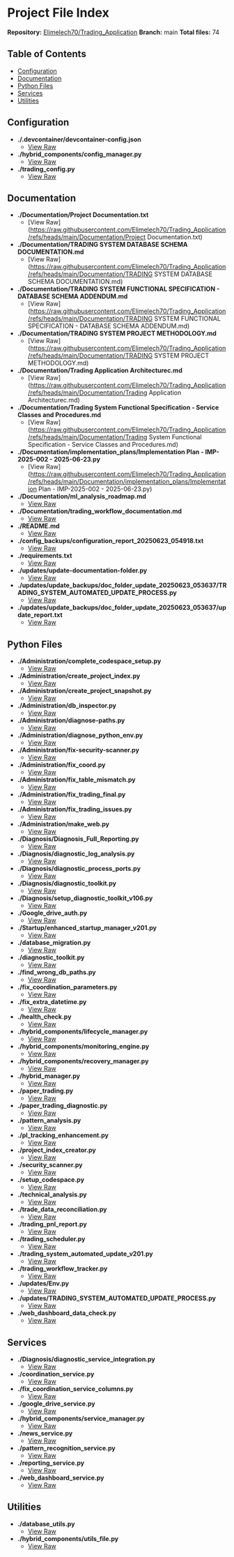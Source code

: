 # Project File Index

**Repository:** [Elimelech70/Trading_Application](https://github.com/Elimelech70/Trading_Application)
**Branch:** main
**Total files:** 74

## Table of Contents

- [Configuration](#configuration)
- [Documentation](#documentation)
- [Python Files](#python-files)
- [Services](#services)
- [Utilities](#utilities)

## Configuration

- **./.devcontainer/devcontainer-config.json**
  - [View Raw](https://raw.githubusercontent.com/Elimelech70/Trading_Application/refs/heads/main/devcontainer/devcontainer-config.json)
- **./hybrid_components/config_manager.py**
  - [View Raw](https://raw.githubusercontent.com/Elimelech70/Trading_Application/refs/heads/main/hybrid_components/config_manager.py)
- **./trading_config.py**
  - [View Raw](https://raw.githubusercontent.com/Elimelech70/Trading_Application/refs/heads/main/trading_config.py)
## Documentation

- **./Documentation/Project Documentation.txt**
  - [View Raw](https://raw.githubusercontent.com/Elimelech70/Trading_Application/refs/heads/main/Documentation/Project Documentation.txt)
- **./Documentation/TRADING SYSTEM DATABASE SCHEMA DOCUMENTATION.md**
  - [View Raw](https://raw.githubusercontent.com/Elimelech70/Trading_Application/refs/heads/main/Documentation/TRADING SYSTEM DATABASE SCHEMA DOCUMENTATION.md)
- **./Documentation/TRADING SYSTEM FUNCTIONAL SPECIFICATION - DATABASE SCHEMA ADDENDUM.md**
  - [View Raw](https://raw.githubusercontent.com/Elimelech70/Trading_Application/refs/heads/main/Documentation/TRADING SYSTEM FUNCTIONAL SPECIFICATION - DATABASE SCHEMA ADDENDUM.md)
- **./Documentation/TRADING SYSTEM PROJECT METHODOLOGY.md**
  - [View Raw](https://raw.githubusercontent.com/Elimelech70/Trading_Application/refs/heads/main/Documentation/TRADING SYSTEM PROJECT METHODOLOGY.md)
- **./Documentation/Trading Application Architecturec.md**
  - [View Raw](https://raw.githubusercontent.com/Elimelech70/Trading_Application/refs/heads/main/Documentation/Trading Application Architecturec.md)
- **./Documentation/Trading System Functional Specification - Service Classes and Procedures.md**
  - [View Raw](https://raw.githubusercontent.com/Elimelech70/Trading_Application/refs/heads/main/Documentation/Trading System Functional Specification - Service Classes and Procedures.md)
- **./Documentation/implementation_plans/Implementation Plan - IMP-2025-002 - 2025-06-23.py**
  - [View Raw](https://raw.githubusercontent.com/Elimelech70/Trading_Application/refs/heads/main/Documentation/implementation_plans/Implementation Plan - IMP-2025-002 - 2025-06-23.py)
- **./Documentation/ml_analysis_roadmap.md**
  - [View Raw](https://raw.githubusercontent.com/Elimelech70/Trading_Application/refs/heads/main/Documentation/ml_analysis_roadmap.md)
- **./Documentation/trading_workflow_documentation.md**
  - [View Raw](https://raw.githubusercontent.com/Elimelech70/Trading_Application/refs/heads/main/Documentation/trading_workflow_documentation.md)
- **./README.md**
  - [View Raw](https://raw.githubusercontent.com/Elimelech70/Trading_Application/refs/heads/main/README.md)
- **./config_backups/configuration_report_20250623_054918.txt**
  - [View Raw](https://raw.githubusercontent.com/Elimelech70/Trading_Application/refs/heads/main/config_backups/configuration_report_20250623_054918.txt)
- **./requirements.txt**
  - [View Raw](https://raw.githubusercontent.com/Elimelech70/Trading_Application/refs/heads/main/requirements.txt)
- **./updates/update-documentation-folder.py**
  - [View Raw](https://raw.githubusercontent.com/Elimelech70/Trading_Application/refs/heads/main/updates/update-documentation-folder.py)
- **./updates/update_backups/doc_folder_update_20250623_053637/TRADING_SYSTEM_AUTOMATED_UPDATE_PROCESS.py**
  - [View Raw](https://raw.githubusercontent.com/Elimelech70/Trading_Application/refs/heads/main/updates/update_backups/doc_folder_update_20250623_053637/TRADING_SYSTEM_AUTOMATED_UPDATE_PROCESS.py)
- **./updates/update_backups/doc_folder_update_20250623_053637/update_report.txt**
  - [View Raw](https://raw.githubusercontent.com/Elimelech70/Trading_Application/refs/heads/main/updates/update_backups/doc_folder_update_20250623_053637/update_report.txt)
## Python Files

- **./Administration/complete_codespace_setup.py**
  - [View Raw](https://raw.githubusercontent.com/Elimelech70/Trading_Application/refs/heads/main/Administration/complete_codespace_setup.py)
- **./Administration/create_project_index.py**
  - [View Raw](https://raw.githubusercontent.com/Elimelech70/Trading_Application/refs/heads/main/Administration/create_project_index.py)
- **./Administration/create_project_snapshot.py**
  - [View Raw](https://raw.githubusercontent.com/Elimelech70/Trading_Application/refs/heads/main/Administration/create_project_snapshot.py)
- **./Administration/db_inspector.py**
  - [View Raw](https://raw.githubusercontent.com/Elimelech70/Trading_Application/refs/heads/main/Administration/db_inspector.py)
- **./Administration/diagnose-paths.py**
  - [View Raw](https://raw.githubusercontent.com/Elimelech70/Trading_Application/refs/heads/main/Administration/diagnose-paths.py)
- **./Administration/diagnose_python_env.py**
  - [View Raw](https://raw.githubusercontent.com/Elimelech70/Trading_Application/refs/heads/main/Administration/diagnose_python_env.py)
- **./Administration/fix-security-scanner.py**
  - [View Raw](https://raw.githubusercontent.com/Elimelech70/Trading_Application/refs/heads/main/Administration/fix-security-scanner.py)
- **./Administration/fix_coord.py**
  - [View Raw](https://raw.githubusercontent.com/Elimelech70/Trading_Application/refs/heads/main/Administration/fix_coord.py)
- **./Administration/fix_table_mismatch.py**
  - [View Raw](https://raw.githubusercontent.com/Elimelech70/Trading_Application/refs/heads/main/Administration/fix_table_mismatch.py)
- **./Administration/fix_trading_final.py**
  - [View Raw](https://raw.githubusercontent.com/Elimelech70/Trading_Application/refs/heads/main/Administration/fix_trading_final.py)
- **./Administration/fix_trading_issues.py**
  - [View Raw](https://raw.githubusercontent.com/Elimelech70/Trading_Application/refs/heads/main/Administration/fix_trading_issues.py)
- **./Administration/make_web.py**
  - [View Raw](https://raw.githubusercontent.com/Elimelech70/Trading_Application/refs/heads/main/Administration/make_web.py)
- **./Diagnosis/Diagnosis_Full_Reporting.py**
  - [View Raw](https://raw.githubusercontent.com/Elimelech70/Trading_Application/refs/heads/main/Diagnosis/Diagnosis_Full_Reporting.py)
- **./Diagnosis/diagnostic_log_analysis.py**
  - [View Raw](https://raw.githubusercontent.com/Elimelech70/Trading_Application/refs/heads/main/Diagnosis/diagnostic_log_analysis.py)
- **./Diagnosis/diagnostic_process_ports.py**
  - [View Raw](https://raw.githubusercontent.com/Elimelech70/Trading_Application/refs/heads/main/Diagnosis/diagnostic_process_ports.py)
- **./Diagnosis/diagnostic_toolkit.py**
  - [View Raw](https://raw.githubusercontent.com/Elimelech70/Trading_Application/refs/heads/main/Diagnosis/diagnostic_toolkit.py)
- **./Diagnosis/setup_diagnostic_toolkit_v106.py**
  - [View Raw](https://raw.githubusercontent.com/Elimelech70/Trading_Application/refs/heads/main/Diagnosis/setup_diagnostic_toolkit_v106.py)
- **./Google_drive_auth.py**
  - [View Raw](https://raw.githubusercontent.com/Elimelech70/Trading_Application/refs/heads/main/Google_drive_auth.py)
- **./Startup/enhanced_startup_manager_v201.py**
  - [View Raw](https://raw.githubusercontent.com/Elimelech70/Trading_Application/refs/heads/main/Startup/enhanced_startup_manager_v201.py)
- **./database_migration.py**
  - [View Raw](https://raw.githubusercontent.com/Elimelech70/Trading_Application/refs/heads/main/database_migration.py)
- **./diagnostic_toolkit.py**
  - [View Raw](https://raw.githubusercontent.com/Elimelech70/Trading_Application/refs/heads/main/diagnostic_toolkit.py)
- **./find_wrong_db_paths.py**
  - [View Raw](https://raw.githubusercontent.com/Elimelech70/Trading_Application/refs/heads/main/find_wrong_db_paths.py)
- **./fix_coordination_parameters.py**
  - [View Raw](https://raw.githubusercontent.com/Elimelech70/Trading_Application/refs/heads/main/fix_coordination_parameters.py)
- **./fix_extra_datetime.py**
  - [View Raw](https://raw.githubusercontent.com/Elimelech70/Trading_Application/refs/heads/main/fix_extra_datetime.py)
- **./health_check.py**
  - [View Raw](https://raw.githubusercontent.com/Elimelech70/Trading_Application/refs/heads/main/health_check.py)
- **./hybrid_components/lifecycle_manager.py**
  - [View Raw](https://raw.githubusercontent.com/Elimelech70/Trading_Application/refs/heads/main/hybrid_components/lifecycle_manager.py)
- **./hybrid_components/monitoring_engine.py**
  - [View Raw](https://raw.githubusercontent.com/Elimelech70/Trading_Application/refs/heads/main/hybrid_components/monitoring_engine.py)
- **./hybrid_components/recovery_manager.py**
  - [View Raw](https://raw.githubusercontent.com/Elimelech70/Trading_Application/refs/heads/main/hybrid_components/recovery_manager.py)
- **./hybrid_manager.py**
  - [View Raw](https://raw.githubusercontent.com/Elimelech70/Trading_Application/refs/heads/main/hybrid_manager.py)
- **./paper_trading.py**
  - [View Raw](https://raw.githubusercontent.com/Elimelech70/Trading_Application/refs/heads/main/paper_trading.py)
- **./paper_trading_diagnostic.py**
  - [View Raw](https://raw.githubusercontent.com/Elimelech70/Trading_Application/refs/heads/main/paper_trading_diagnostic.py)
- **./pattern_analysis.py**
  - [View Raw](https://raw.githubusercontent.com/Elimelech70/Trading_Application/refs/heads/main/pattern_analysis.py)
- **./pl_tracking_enhancement.py**
  - [View Raw](https://raw.githubusercontent.com/Elimelech70/Trading_Application/refs/heads/main/pl_tracking_enhancement.py)
- **./project_index_creator.py**
  - [View Raw](https://raw.githubusercontent.com/Elimelech70/Trading_Application/refs/heads/main/project_index_creator.py)
- **./security_scanner.py**
  - [View Raw](https://raw.githubusercontent.com/Elimelech70/Trading_Application/refs/heads/main/security_scanner.py)
- **./setup_codespace.py**
  - [View Raw](https://raw.githubusercontent.com/Elimelech70/Trading_Application/refs/heads/main/setup_codespace.py)
- **./technical_analysis.py**
  - [View Raw](https://raw.githubusercontent.com/Elimelech70/Trading_Application/refs/heads/main/technical_analysis.py)
- **./trade_data_reconciliation.py**
  - [View Raw](https://raw.githubusercontent.com/Elimelech70/Trading_Application/refs/heads/main/trade_data_reconciliation.py)
- **./trading_pnl_report.py**
  - [View Raw](https://raw.githubusercontent.com/Elimelech70/Trading_Application/refs/heads/main/trading_pnl_report.py)
- **./trading_scheduler.py**
  - [View Raw](https://raw.githubusercontent.com/Elimelech70/Trading_Application/refs/heads/main/trading_scheduler.py)
- **./trading_system_automated_update_v201.py**
  - [View Raw](https://raw.githubusercontent.com/Elimelech70/Trading_Application/refs/heads/main/trading_system_automated_update_v201.py)
- **./trading_workflow_tracker.py**
  - [View Raw](https://raw.githubusercontent.com/Elimelech70/Trading_Application/refs/heads/main/trading_workflow_tracker.py)
- **./updates/Env.py**
  - [View Raw](https://raw.githubusercontent.com/Elimelech70/Trading_Application/refs/heads/main/updates/Env.py)
- **./updates/TRADING_SYSTEM_AUTOMATED_UPDATE_PROCESS.py**
  - [View Raw](https://raw.githubusercontent.com/Elimelech70/Trading_Application/refs/heads/main/updates/TRADING_SYSTEM_AUTOMATED_UPDATE_PROCESS.py)
- **./web_dashboard_data_check.py**
  - [View Raw](https://raw.githubusercontent.com/Elimelech70/Trading_Application/refs/heads/main/web_dashboard_data_check.py)
## Services

- **./Diagnosis/diagnostic_service_integration.py**
  - [View Raw](https://raw.githubusercontent.com/Elimelech70/Trading_Application/refs/heads/main/Diagnosis/diagnostic_service_integration.py)
- **./coordination_service.py**
  - [View Raw](https://raw.githubusercontent.com/Elimelech70/Trading_Application/refs/heads/main/coordination_service.py)
- **./fix_coordination_service_columns.py**
  - [View Raw](https://raw.githubusercontent.com/Elimelech70/Trading_Application/refs/heads/main/fix_coordination_service_columns.py)
- **./google_drive_service.py**
  - [View Raw](https://raw.githubusercontent.com/Elimelech70/Trading_Application/refs/heads/main/google_drive_service.py)
- **./hybrid_components/service_manager.py**
  - [View Raw](https://raw.githubusercontent.com/Elimelech70/Trading_Application/refs/heads/main/hybrid_components/service_manager.py)
- **./news_service.py**
  - [View Raw](https://raw.githubusercontent.com/Elimelech70/Trading_Application/refs/heads/main/news_service.py)
- **./pattern_recognition_service.py**
  - [View Raw](https://raw.githubusercontent.com/Elimelech70/Trading_Application/refs/heads/main/pattern_recognition_service.py)
- **./reporting_service.py**
  - [View Raw](https://raw.githubusercontent.com/Elimelech70/Trading_Application/refs/heads/main/reporting_service.py)
- **./web_dashboard_service.py**
  - [View Raw](https://raw.githubusercontent.com/Elimelech70/Trading_Application/refs/heads/main/web_dashboard_service.py)
## Utilities

- **./database_utils.py**
  - [View Raw](https://raw.githubusercontent.com/Elimelech70/Trading_Application/refs/heads/main/database_utils.py)
- **./hybrid_components/utils_file.py**
  - [View Raw](https://raw.githubusercontent.com/Elimelech70/Trading_Application/refs/heads/main/hybrid_components/utils_file.py)
